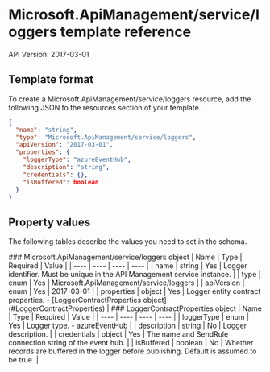 # Microsoft.ApiManagement/service/loggers template reference
API Version: 2017-03-01
## Template format

To create a Microsoft.ApiManagement/service/loggers resource, add the following JSON to the resources section of your template.

```json
{
  "name": "string",
  "type": "Microsoft.ApiManagement/service/loggers",
  "apiVersion": "2017-03-01",
  "properties": {
    "loggerType": "azureEventHub",
    "description": "string",
    "credentials": {},
    "isBuffered": boolean
  }
}
```
## Property values

The following tables describe the values you need to set in the schema.

<a id="Microsoft.ApiManagement/service/loggers" />
### Microsoft.ApiManagement/service/loggers object
|  Name | Type | Required | Value |
|  ---- | ---- | ---- | ---- |
|  name | string | Yes | Logger identifier. Must be unique in the API Management service instance. |
|  type | enum | Yes | Microsoft.ApiManagement/service/loggers |
|  apiVersion | enum | Yes | 2017-03-01 |
|  properties | object | Yes | Logger entity contract properties. - [LoggerContractProperties object](#LoggerContractProperties) |


<a id="LoggerContractProperties" />
### LoggerContractProperties object
|  Name | Type | Required | Value |
|  ---- | ---- | ---- | ---- |
|  loggerType | enum | Yes | Logger type. - azureEventHub |
|  description | string | No | Logger description. |
|  credentials | object | Yes | The name and SendRule connection string of the event hub. |
|  isBuffered | boolean | No | Whether records are buffered in the logger before publishing. Default is assumed to be true. |

